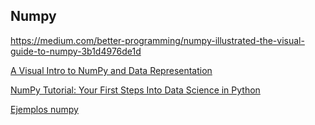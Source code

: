 ## Numpy

https://medium.com/better-programming/numpy-illustrated-the-visual-guide-to-numpy-3b1d4976de1d

[A Visual Intro to NumPy and Data Representation](http://jalammar.github.io/visual-numpy/)

[NumPy Tutorial: Your First Steps Into Data Science in Python](https://realpython.com/numpy-tutorial/)

[Ejemplos numpy](https://github.com/rougier/numpy-100)